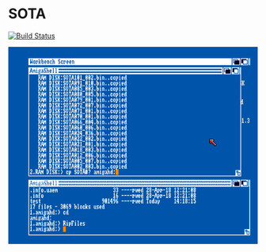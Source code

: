 # SOTA
[![Build Status](https://travis-ci.org/ssrb/SOTA.svg?branch=master)](https://travis-ci.org/ssrb/SOTA)

![rip](screenshots/rip.png)

